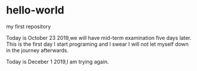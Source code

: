 # hello-world
my first repository

Today is October 23 2019,we will have mid-term examination five days later.
This is the first day I start programing and I swear I will not let myself down in the journey afterwards.

Today is Deceber 1 2019,I am trying again.